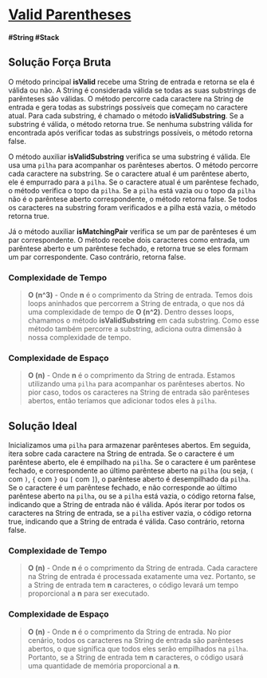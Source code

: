 # [Valid Parentheses](https://leetcode.com/problems/valid-parentheses/)

#### \#String \#Stack

## Solução Força Bruta

O método principal **isValid** recebe uma String de entrada e retorna se ela é válida ou não. A String é considerada válida se todas
as suas substrings de parênteses são válidas. O método percorre cada caractere na String de entrada e gera todas as
substrings possíveis que começam no caractere atual. Para cada substring, é chamado o método **isValidSubstring**. Se a
substring é válida, o método retorna true. Se nenhuma substring válida for encontrada após verificar todas as substrings
possíveis, o método retorna false.

O método auxiliar **isValidSubstring** verifica se uma substring é válida. Ele usa uma `pilha` para acompanhar os parênteses abertos.
O método percorre cada caractere na substring. Se o caractere atual é um parêntese aberto, ele é empurrado para a `pilha`.
Se o caractere atual é um parêntese fechado, o método verifica o topo da `pilha`. Se a `pilha` está vazia ou o topo da
`pilha` não é o parêntese aberto correspondente, o método retorna false. Se todos os caracteres na substring foram
verificados e a pilha está vazia, o método retorna true.

Já o método auxiliar **isMatchingPair** verifica se um par de parênteses é um par correspondente. O método recebe dois caracteres
como entrada, um parêntese aberto e um parêntese fechado, e retorna true se eles formam um par correspondente. Caso
contrário, retorna false.

### Complexidade de Tempo
>**O (n^3)** - Onde **n** é o comprimento da String de entrada. Temos dois loops aninhados que percorrem a String de 
> entrada, o que nos dá uma complexidade de tempo de **O (n^2)**. Dentro desses loops, chamamos o método **isValidSubstring**
> em cada substring. Como esse método também percorre a substring, adiciona outra dimensão à nossa complexidade de tempo.

### Complexidade de Espaço
>**O (n)** - Onde **n** é o comprimento da String de entrada. Estamos utilizando uma `pilha` para acompanhar os parênteses
> abertos. No pior caso, todos os caracteres na String de entrada são parênteses abertos, então teríamos que adicionar
> todos eles à `pilha`.

## Solução Ideal

Inicializamos uma `pilha` para armazenar parênteses abertos. Em seguida, itera sobre cada caractere na String de entrada.
Se o caractere é um parêntese aberto, ele é empilhado na `pilha`. Se o caractere é um parêntese fechado, e correspondente
ao último parêntese aberto na `pilha` (ou seja, `(` com `)`, `{` com `}` ou `[` com `]`), o parêntese aberto é desempilhado
da `pilha`. Se o caractere é um parêntese fechado, e não corresponde ao último parêntese aberto na `pilha`, ou se a `pilha`
está vazia, o código retorna false, indicando que a String de entrada não é válida. Após iterar por todos os caracteres na
String de entrada, se a `pilha` estiver vazia, o código retorna true, indicando que a String de entrada é válida. Caso
contrário, retorna false.

### Complexidade de Tempo
>**O (n)** - Onde **n** é o comprimento da String de entrada. Cada caractere na String de entrada é processada exatamente
> uma vez. Portanto, se a String de entrada tem **n** caracteres, o código levará um tempo proporcional a **n** para ser
> executado.

### Complexidade de Espaço
>**O (n)** - Onde **n** é o comprimento da String de entrada. No pior cenário, todos os caracteres na String de entrada
> são parênteses abertos, o que significa que todos eles serão empilhados na `pilha`. Portanto, se a String de entrada
> tem **n** caracteres, o código usará uma quantidade de memória proporcional a **n**.